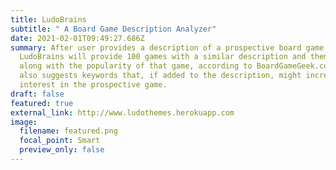 ```yaml
---
title: LudoBrains
subtitle: " A Board Game Description Analyzer"
date: 2021-02-01T09:49:27.686Z
summary: After user provides a description of a prospective board game,
  LudoBrains will provide 100 games with a similar description and theming,
  along with the popularity of that game, according to BoardGameGeek.com. It
  also suggests keywords that, if added to the description, might increase
  interest in the prospective game.
draft: false
featured: true
external_link: http://www.ludothemes.herokuapp.com
image:
  filename: featured.png
  focal_point: Smart
  preview_only: false
---
```

